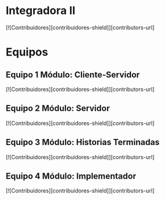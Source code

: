 # Integradora II
[![Contribuidores][contribuidores-shield]][contributors-url]

# Equipos
## Equipo 1 Módulo: Cliente-Servidor
[![Contribuidores][contribuidores-shield]][contributors-url]
## Equipo 2 Módulo: Servidor
[![Contribuidores][contribuidores-shield]][contributors-url]
## Equipo 3 Módulo: Historias Terminadas
[![Contribuidores][contribuidores-shield]][contributors-url]
## Equipo 4 Módulo: Implementador
[![Contribuidores][contribuidores-shield]][contributors-url]
